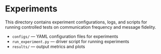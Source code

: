 # Experiments

This directory contains experiment configurations, logs, and scripts for
running controlled tests on communication frequency and message fidelity.

- `configs/` — YAML configuration files for experiments  
- `run_experiment.py` — driver script for running experiments  
- `results/` — output metrics and plots
